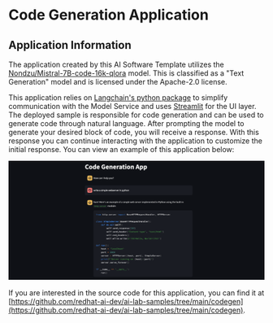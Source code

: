 <!-- Original Recipe README: https://github.com/containers/ai-lab-recipes/blob/main/recipes/natural_language_processing/codegen/README.md
-->

# Code Generation Application

## Application Information

The application created by this AI Software Template utilizes the [Nondzu/Mistral-7B-code-16k-qlora](https://huggingface.co/Nondzu/Mistral-7B-code-16k-qlora) model. This is classified as a "Text Generation" model and is licensed under the Apache-2.0 license.

This application relies on [Langchain's python package](https://python.langchain.com/docs/introduction/) to simplify communication with the Model Service and uses [Streamlit](https://streamlit.io/) for the UI layer. The deployed sample is responsible for code generation and can be used to generate code through natural language. After prompting the model to generate your desired block of code, you will receive a response. With this response you can continue interacting with the application to customize the initial response. You can view an example of this application below:

![image](./images/codegen.png)

If you are interested in the source code for this application, you can find it at [https://github.com/redhat-ai-dev/ai-lab-samples/tree/main/codegen](https://github.com/redhat-ai-dev/ai-lab-samples/tree/main/codegen).